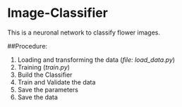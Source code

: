 # Image-Classifier
This is a neuronal network to classify flower images.

##Procedure:

1. Loading and transforming the data (*file: load_data.py*)
1. Training (*train.py*)
  1. Build the Classifier
  1. Train and Validate the data
  1. Save the parameters
1. Save the data 
